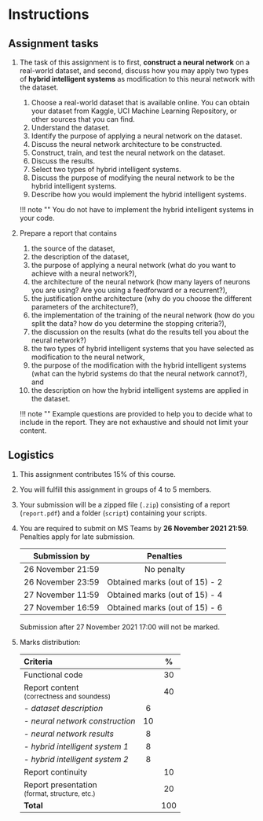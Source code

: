 # Instructions 

## Assignment tasks

1. The task of this assignment is to first, **construct a neural network** on a real-world dataset, and second, discuss how you may apply two types of **hybrid intelligent systems** as modification to this neural network with the dataset.
    1. Choose a real-world dataset that is available online. You can obtain your dataset from Kaggle, UCI Machine Learning Repository, or other sources that you can find.
    2. Understand the dataset. 
    3. Identify the purpose of applying a neural network on the dataset. 
    4. Discuss the neural network architecture to be constructed. 
    5. Construct, train, and test the neural network on the dataset. 
    6. Discuss the results. 
    7. Select two types of hybrid intelligent systems. 
    8. Discuss the purpose of modifying the neural network to be the hybrid intelligent systems.
    9. Describe how you would implement the hybrid intelligent systems.

    !!! note ""
        You do not have to implement the hybrid intelligent systems in your code.

2. Prepare a report that contains
    1. the source of the dataset, 
    2. the description of the dataset,
    3. the purpose of applying a neural network (what do you want to achieve with a neural network?),
    4. the architecture of the neural network (how many layers of neurons you are using? Are you using a feedforward or a recurrent?),
    5. the justification onthe architecture (why do you choose the different parameters of the architecture?),
    6. the implementation of the training of the neural network (how do you split the data? how do you determine the stopping criteria?),
    7. the discussion on the results (what do the results tell you about the neural network?)
    8. the two types of hybrid intelligent systems that you have selected as modification to the neural network,
    9. the purpose of the modification with the hybrid intelligent systems (what can the hybrid systems do that the neural network cannot?), and
    10. the description on how the hybrid intelligent systems are applied in the dataset.
    
    !!! note ""
        Example questions are provided to help you to decide what to include in the report. They are not exhaustive and should not limit your content.
    
    
## Logistics

1. This assignment contributes 15% of this course.

2. You will fulfill this assignment in groups of 4 to 5 members.

3. Your submission will be a zipped file (`.zip`) consisting of a report (`report.pdf`) and a folder (`script`) containing your scripts.

4. You are required to submit on MS Teams by **26 November 2021 21:59**. Penalties apply for late submission.

    | Submission by   | Penalties |
    |:---------------:|:---------:|
    | 26 November 21:59 | No penalty |
    | 26 November 23:59 | Obtained marks (out of 15) - 2 |
    | 27 November 11:59 | Obtained marks (out of 15) - 4 |
    | 27 November 16:59 | Obtained marks (out of 15) - 6 |
    
    Submission after 27 November 2021 17:00 will not be marked.

5. Marks distribution:

    | **Criteria**                                                 |    | %   |
    |:-------------------------------------------------------------|:--:|:---:|
    | Functional code                                              |    |  30 |
    | Report content <br><sup>(correctness and soundess)</sup>     |    |  40 |
    | *- dataset description*                                      |  6 |     |
    | *- neural network construction*                              | 10 |     |
    | *- neural network results*                                   |  8 |     |
    | *- hybrid intelligent system 1*                              |  8 |     |
    | *- hybrid intelligent system 2*                              |  8 |     |
    | Report continuity                                            |    |  10 |
    | Report presentation <br><sup>(format, structure, etc.)</sup> |    |  20 |
    | **Total**                                                    |    | 100 |